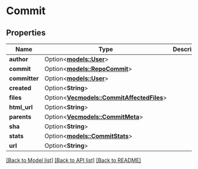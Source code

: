 # Commit

## Properties

Name | Type | Description | Notes
------------ | ------------- | ------------- | -------------
**author** | Option<[**models::User**](User.md)> |  | [optional]
**commit** | Option<[**models::RepoCommit**](RepoCommit.md)> |  | [optional]
**committer** | Option<[**models::User**](User.md)> |  | [optional]
**created** | Option<**String**> |  | [optional]
**files** | Option<[**Vec<models::CommitAffectedFiles>**](CommitAffectedFiles.md)> |  | [optional]
**html_url** | Option<**String**> |  | [optional]
**parents** | Option<[**Vec<models::CommitMeta>**](CommitMeta.md)> |  | [optional]
**sha** | Option<**String**> |  | [optional]
**stats** | Option<[**models::CommitStats**](CommitStats.md)> |  | [optional]
**url** | Option<**String**> |  | [optional]

[[Back to Model list]](../README.md#documentation-for-models) [[Back to API list]](../README.md#documentation-for-api-endpoints) [[Back to README]](../README.md)


